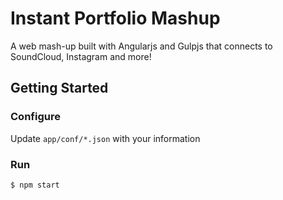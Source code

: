 # Instant Portfolio Mashup
A web mash-up built with Angularjs and Gulpjs that connects to SoundCloud, Instagram and more!

## Getting Started

### Configure
Update ```app/conf/*.json``` with your information

### Run
```javascript
$ npm start
```